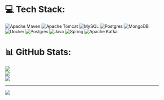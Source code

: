 
# 💻 Tech Stack:
![Apache Maven](https://img.shields.io/badge/Apache%20Maven-C71A36?style=for-the-badge&logo=Apache%20Maven&logoColor=white) ![Apache Tomcat](https://img.shields.io/badge/apache%20tomcat-%23F8DC75.svg?style=for-the-badge&logo=apache-tomcat&logoColor=black) ![MySQL](https://img.shields.io/badge/mysql-4479A1.svg?style=for-the-badge&logo=mysql&logoColor=white) ![Postgres](https://img.shields.io/badge/postgres-%23316192.svg?style=for-the-badge&logo=postgresql&logoColor=white) ![MongoDB](https://img.shields.io/badge/MongoDB-%234ea94b.svg?style=for-the-badge&logo=mongodb&logoColor=white) ![Docker](https://img.shields.io/badge/docker-%230db7ed.svg?style=for-the-badge&logo=docker&logoColor=white) ![Postgres](https://img.shields.io/badge/postgres-%23316192.svg?style=for-the-badge&logo=postgresql&logoColor=white) ![Java](https://img.shields.io/badge/java-%23ED8B00.svg?style=for-the-badge&logo=openjdk&logoColor=white) ![Spring](https://img.shields.io/badge/spring-%236DB33F.svg?style=for-the-badge&logo=spring&logoColor=white) ![Apache Kafka](https://img.shields.io/badge/Apache%20Kafka-000?style=for-the-badge&logo=apachekafka)
# 📊 GitHub Stats:
![](https://github-readme-stats.vercel.app/api?username=DISatrat&theme=transparent&hide_border=false&include_all_commits=true&count_private=true)<br/>
![](https://github-readme-streak-stats.herokuapp.com/?user=DISatrat&theme=transparent&hide_border=false)<br/>
![](https://github-readme-stats.vercel.app/api/top-langs/?username=DISatrat&theme=transparent&hide_border=false&include_all_commits=true&count_private=true&layout=compact)

---
[![](https://visitcount.itsvg.in/api?id=DISatrat&icon=1&color=6)](https://visitcount.itsvg.in)

<!-- Proudly created with GPRM ( https://gprm.itsvg.in ) -->
